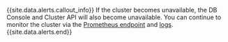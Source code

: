 {{site.data.alerts.callout_info}}
If the cluster becomes unavailable, the DB Console and Cluster API will also become unavailable. You can continue to monitor the cluster via the [Prometheus endpoint](monitoring-and-alerting.html#prometheus-endpoint) and [logs](logging-overview.html).
{{site.data.alerts.end}}
